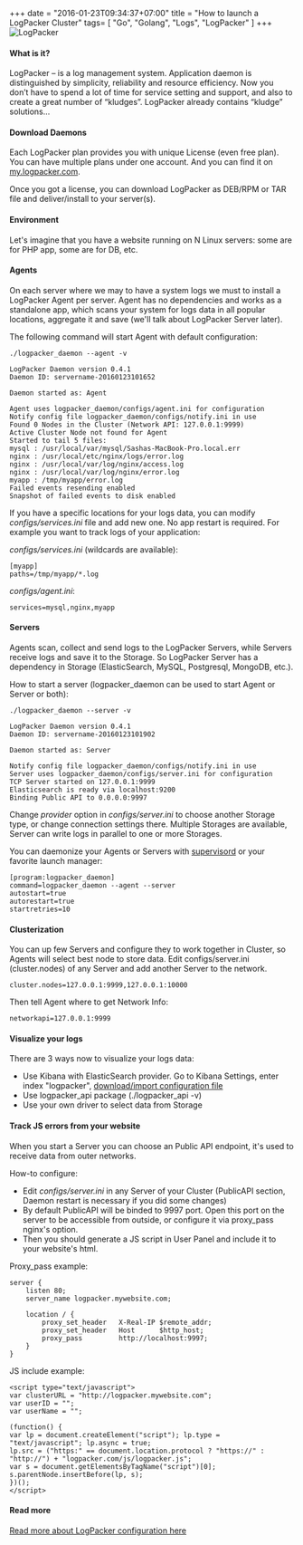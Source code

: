 +++
date = "2016-01-23T09:34:37+07:00"
title = "How to launch a LogPacker Cluster"
tags= [ "Go", "Golang", "Logs", "LogPacker" ]
+++
![LogPacker](/cluster.png)

#### What is it?

LogPacker – is a log management system. Application daemon is distinguished by simplicity, reliability and resource efficiency. Now you don’t have to spend a lot of time for service setting and support, and also to create a great number of “kludges”. LogPacker already contains “kludge” solutions...

#### Download Daemons

Each LogPacker plan provides you with unique License (even free plan). You can have multiple plans under one account. And you can find it on [my.logpacker.com](https://my.logpacker.com).

Once you got a license, you can download LogPacker as DEB/RPM or TAR file and deliver/install to your server(s).
<!--more-->
#### Environment

Let's imagine that you have a website running on N Linux servers: some are for PHP app, some are for DB, etc.

#### Agents

On each server where we may to have a system logs we must to install a LogPacker Agent per server. Agent has no dependencies and works as a standalone app, which scans your system for logs data in all popular locations, aggregate it and save (we'll talk about LogPacker Server later).

The following command will start Agent with default configuration:
```
./logpacker_daemon --agent -v

LogPacker Daemon version 0.4.1
Daemon ID: servername-20160123101652

Daemon started as: Agent

Agent uses logpacker_daemon/configs/agent.ini for configuration
Notify config file logpacker_daemon/configs/notify.ini in use
Found 0 Nodes in the Cluster (Network API: 127.0.0.1:9999)
Active Cluster Node not found for Agent
Started to tail 5 files:
mysql : /usr/local/var/mysql/Sashas-MacBook-Pro.local.err
nginx : /usr/local/etc/nginx/logs/error.log
nginx : /usr/local/var/log/nginx/access.log
nginx : /usr/local/var/log/nginx/error.log
myapp : /tmp/myapp/error.log
Failed events resending enabled
Snapshot of failed events to disk enabled
```

If you have a specific locations for your logs data, you can modify *configs/services.ini* file and add new one. No app restart is required. For example you want to track logs of your application:

*configs/services.ini* (wildcards are available):
```
[myapp]
paths=/tmp/myapp/*.log
```

*configs/agent.ini*:
```
services=mysql,nginx,myapp
```

#### Servers

Agents scan, collect and send logs to the LogPacker Servers, while Servers receive logs and save it to the Storage. So LogPacker Server has a dependency in Storage (ElasticSearch, MySQL, Postgresql, MongoDB, etc.).

How to start a server (logpacker_daemon can be used to start Agent or Server or both):
```
./logpacker_daemon --server -v

LogPacker Daemon version 0.4.1
Daemon ID: servername-20160123101902

Daemon started as: Server

Notify config file logpacker_daemon/configs/notify.ini in use
Server uses logpacker_daemon/configs/server.ini for configuration
TCP Server started on 127.0.0.1:9999
Elasticsearch is ready via localhost:9200
Binding Public API to 0.0.0.0:9997
```

Change *provider* option in *configs/server.ini* to choose another Storage type, or change connection settings there. Multiple Storages are available, Server can write logs in parallel to one or more Storages.

You can daemonize your Agents or Servers with [supervisord](http://supervisord.org/) or your favorite launch manager:
```
[program:logpacker_daemon]
command=logpacker_daemon --agent --server
autostart=true
autorestart=true
startretries=10
```

#### Clusterization

You can up few Servers and configure they to work together in Cluster, so Agents will select best node to store data. Edit configs/server.ini (cluster.nodes) of any Server and add another Server to the network.

```
cluster.nodes=127.0.0.1:9999,127.0.0.1:10000
```

Then tell Agent where to get Network Info:
```
networkapi=127.0.0.1:9999
```

#### Visualize your logs

There are 3 ways now to visualize your logs data:

* Use Kibana with ElasticSearch provider. Go to Kibana Settings, enter index "logpacker", [download/import configuration file](https://logpacker.com/samples/kibana.conf.json)
* Use logpacker_api package (./logpacker_api -v)
* Use your own driver to select data from Storage

#### Track JS errors from your website

When you start a Server you can choose an Public API endpoint, it's used to receive data from outer networks.

How-to configure:

* Edit *configs/server.ini* in any Server of your Cluster (PublicAPI section, Daemon restart is necessary if you did some changes)
* By default PublicAPI will be binded to 9997 port. Open this port on the server to be accessible from outside, or configure it via proxy_pass nginx's option.
* Then you should generate a JS script in User Panel and include it to your website's html.

Proxy_pass example:
```
server {
    listen 80;
    server_name logpacker.mywebsite.com;

    location / {
        proxy_set_header   X-Real-IP $remote_addr;
        proxy_set_header   Host      $http_host;
        proxy_pass         http://localhost:9997;
    }
}
```
JS include example:
```
<script type="text/javascript">
var clusterURL = "http://logpacker.mywebsite.com";
var userID = "";
var userName = "";

(function() {
var lp = document.createElement("script"); lp.type = "text/javascript"; lp.async = true;
lp.src = ("https:" == document.location.protocol ? "https://" : "http://") + "logpacker.com/js/logpacker.js";
var s = document.getElementsByTagName("script")[0]; s.parentNode.insertBefore(lp, s);
})();
</script>
```

#### Read more

[Read more about LogPacker configuration here](https://logpacker.com/resources)
